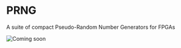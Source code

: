# PRNG
A suite of compact Pseudo-Random Number Generators for FPGAs

![Coming soon](https://imed4u.com/wp-content/uploads/2014/09/coming-soon.png)
